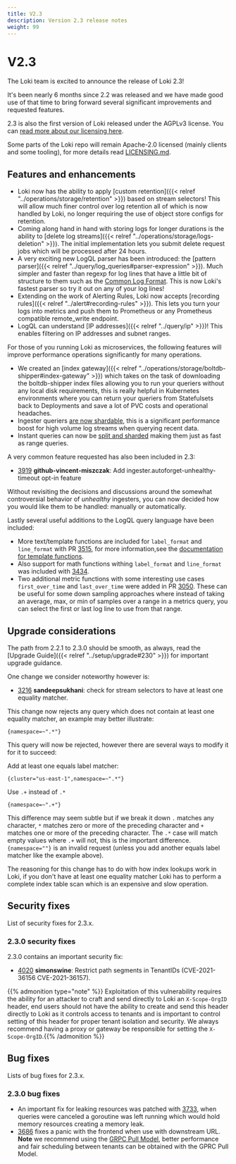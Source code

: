 ```yaml
---
title: V2.3
description: Version 2.3 release notes
weight: 99
---
```


# V2.3

The Loki team is excited to announce the release of Loki 2.3! 

It's been nearly 6 months since 2.2 was released and we have made good use of that time to bring forward several significant improvements and requested features.

2.3 is also the first version of Loki released under the AGPLv3 license. You can [read more about our licensing here](/licensing/).

Some parts of the Loki repo will remain Apache-2.0 licensed (mainly clients and some tooling), for more details read [LICENSING.md](https://github.com/grafana/loki/blob/main/LICENSING.md).

## Features and enhancements

* Loki now has the ability to apply [custom retention]({{< relref "../operations/storage/retention" >}}) based on stream selectors! This will allow much finer control over log retention all of which is now handled by Loki, no longer requiring the use of object store configs for retention.
* Coming along hand in hand with storing logs for longer durations is the ability to [delete log streams]({{< relref "../operations/storage/logs-deletion" >}}). The initial implementation lets you submit delete request jobs which will be processed after 24 hours.
* A very exciting new LogQL parser has been introduced: the [pattern parser]({{< relref "../query/log_queries#parser-expression" >}}). Much simpler and faster than regexp for log lines that have a little bit of structure to them such as the [Common Log Format](https://en.wikipedia.org/wiki/Common_Log_Format). This is now Loki's fastest parser so try it out on any of your log lines!
* Extending on the work of Alerting Rules, Loki now accepts [recording rules]({{< relref "../alert#recording-rules" >}}). This lets you turn your logs into metrics and push them to Prometheus or any Prometheus compatible remote_write endpoint.
* LogQL can understand [IP addresses]({{< relref "../query/ip" >}})! This enables filtering on IP addresses and subnet ranges.

For those of you running Loki as microservices, the following features will improve performance operations significantly for many operations.

* We created an [index gateway]({{< relref "../operations/storage/boltdb-shipper#index-gateway" >}}) which takes on the task of downloading the boltdb-shipper index files allowing you to run your queriers without any local disk requirements, this is really helpful in Kubernetes environments where you can return your queriers from Statefulsets back to Deployments and save a lot of PVC costs and operational headaches.
* Ingester queriers [are now shardable](https://github.com/grafana/loki/pull/3852), this is a significant performance boost for high volume log streams when querying recent data. 
* Instant queries can now be [split and sharded](https://github.com/grafana/loki/pull/3984) making them just as fast as range queries.

A very common feature requested has also been included in 2.3:

* [3919](https://github.com/grafana/loki/pull/3919) **github-vincent-miszczak**: Add ingester.autoforget-unhealthy-timeout opt-in feature

Without revisiting the decisions and discussions around the somewhat controversial behavior of _unhealthy_ ingesters, you can now decided how you would like them to be handled: manually or automatically.

Lastly several useful additions to the LogQL query language have been included:

* More text/template functions are included for `label_format` and `line_format` with PR [3515](https://github.com/grafana/loki/pull/3515), for more information,see the [documentation for template functions](/docs/loki/latest/logql/template_functions/).
* Also support for math functions withing `label_format` and `line_format` was included with [3434](https://github.com/grafana/loki/pull/3434).
* Two additional metric functions with some interesting use cases `first_over_time` and `last_over_time` were added in PR [3050](https://github.com/grafana/loki/pull/3050). These can be useful for some down sampling approaches where instead of taking an average, max, or min of samples over a range in a metrics query, you can select the first or last log line to use from that range.

## Upgrade considerations

The path from 2.2.1 to 2.3.0 should be smooth, as always, read the [Upgrade Guide]({{< relref "../setup/upgrade#230" >}}) for important upgrade guidance.

One change we consider noteworthy however is:

* [3216](https://github.com/grafana/loki/pull/3216) **sandeepsukhani**: check for stream selectors to have at least one equality matcher.

This change now rejects any query which does not contain at least one equality matcher, an example may better illustrate:

`{namespace=~".*"}`

This query will now be rejected, however there are several ways to modify it for it to succeed:

Add at least one equals label matcher:

`{cluster="us-east-1",namespace=~".*"}`

Use `.+` instead of `.*`

`{namespace=~".+"}`

This difference may seem subtle but if we break it down `.` matches any character, `*` matches zero or more of the preceding character and `+` matches one or more of the preceding character. The `.*` case will match empty values where `.+` will not, this is the important difference. `{namespace=""}` is an invalid request (unless you add another equals label matcher like the example above).

The reasoning for this change has to do with how index lookups work in Loki, if you don't have at least one equality matcher Loki has to perform a complete index table scan which is an expensive and slow operation.



## Security fixes

List of security fixes for 2.3.x.

### 2.3.0 security fixes

2.3.0 contains an important security fix:

* [4020](https://github.com/grafana/loki/pull/4020) **simonswine**: Restrict path segments in TenantIDs (CVE-2021-36156 CVE-2021-36157).

{{% admonition type="note" %}}
Exploitation of this vulnerability requires the ability for an attacker to craft and send directly to Loki an `X-Scope-OrgID` header, end users should not have the ability to create and send this header directly to Loki as it controls access to tenants and is important to control setting of this header for proper tenant isolation and security. We always recommend having a proxy or gateway be responsible for setting the `X-Scope-OrgID`.{{% /admonition %}}

## Bug fixes

Lists of bug fixes for 2.3.x.

### 2.3.0 bug fixes

* An important fix for leaking resources was patched with [3733](https://github.com/grafana/loki/pull/3733), when queries were canceled a goroutine was left running which would hold memory resources creating a memory leak.
* [3686](https://github.com/grafana/loki/pull/3686) fixes a panic with the frontend when use with downstream URL. **Note** we recommend using the [GRPC Pull Model](/docs/loki/latest/configuration/query-frontend/#grpc-mode-pull-model), better performance and fair scheduling between tenants can be obtained with the GPRC Pull Model.
